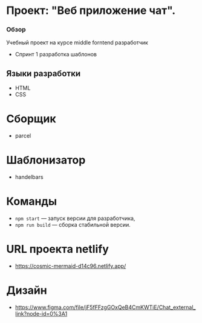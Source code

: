 # Проект: "Веб приложение чат".
### Обзор
Учебный проект на курсе middle forntend разработчик
* Спринт 1 разработка шаблонов

## Языки разработки
* HTML
* CSS

# Сборщик
* parcel

# Шаблонизатор 
* handelbars

# Команды

- `npm start` — запуск версии для разработчика,
- `npm run build` — сборка стабильной версии.

# URL проекта netlify
* https://cosmic-mermaid-d14c96.netlify.app/

# Дизайн
* https://www.figma.com/file/jF5fFFzgGOxQeB4CmKWTiE/Chat_external_link?node-id=0%3A1
